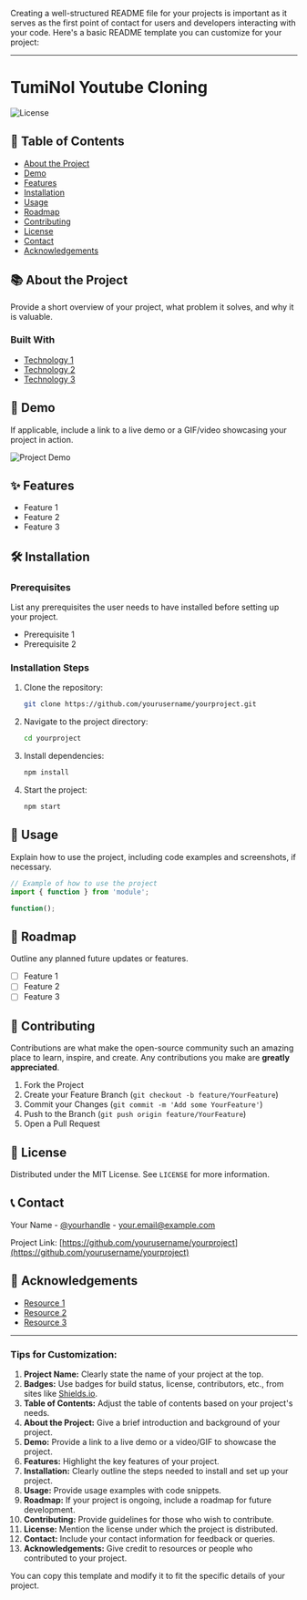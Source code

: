 Creating a well-structured README file for your projects is important as it serves as the first point of contact for users and developers interacting with your code. Here's a basic README template you can customize for your project:

---

# TumiNol Youtube Cloning

![License](https://img.shields.io/badge/license-MIT-blue.svg) 

## 📖 Table of Contents

- [About the Project](#about-the-project)
- [Demo](#demo)
- [Features](#features)
- [Installation](#installation)
- [Usage](#usage)
- [Roadmap](#roadmap)
- [Contributing](#contributing)
- [License](#license)
- [Contact](#contact)
- [Acknowledgements](#acknowledgements)

## 📚 About the Project

Provide a short overview of your project, what problem it solves, and why it is valuable.

### Built With

- [Technology 1](https://example.com)
- [Technology 2](https://example.com)
- [Technology 3](https://example.com)

## 🎥 Demo

If applicable, include a link to a live demo or a GIF/video showcasing your project in action.

![Project Demo](https://via.placeholder.com/600x300)

## ✨ Features

- Feature 1
- Feature 2
- Feature 3

## 🛠 Installation

### Prerequisites

List any prerequisites the user needs to have installed before setting up your project.

- Prerequisite 1
- Prerequisite 2

### Installation Steps

1. Clone the repository:
   ```bash
   git clone https://github.com/yourusername/yourproject.git
   ```
2. Navigate to the project directory:
   ```bash
   cd yourproject
   ```
3. Install dependencies:
   ```bash
   npm install
   ```
4. Start the project:
   ```bash
   npm start
   ```

## 🚀 Usage

Explain how to use the project, including code examples and screenshots, if necessary.

```javascript
// Example of how to use the project
import { function } from 'module';

function();
```

## 🚧 Roadmap

Outline any planned future updates or features.

- [ ] Feature 1
- [ ] Feature 2
- [ ] Feature 3

## 🤝 Contributing

Contributions are what make the open-source community such an amazing place to learn, inspire, and create. Any contributions you make are **greatly appreciated**.

1. Fork the Project
2. Create your Feature Branch (`git checkout -b feature/YourFeature`)
3. Commit your Changes (`git commit -m 'Add some YourFeature'`)
4. Push to the Branch (`git push origin feature/YourFeature`)
5. Open a Pull Request

## 📝 License

Distributed under the MIT License. See `LICENSE` for more information.

## 📞 Contact

Your Name - [@yourhandle](https://twitter.com/yourhandle) - your.email@example.com

Project Link: [https://github.com/yourusername/yourproject](https://github.com/yourusername/yourproject)

## 🙏 Acknowledgements

- [Resource 1](https://example.com)
- [Resource 2](https://example.com)
- [Resource 3](https://example.com)

---

### Tips for Customization:

1. **Project Name:** Clearly state the name of your project at the top.
2. **Badges:** Use badges for build status, license, contributors, etc., from sites like [Shields.io](https://shields.io/).
3. **Table of Contents:** Adjust the table of contents based on your project's needs.
4. **About the Project:** Give a brief introduction and background of your project.
5. **Demo:** Provide a link to a live demo or a video/GIF to showcase the project.
6. **Features:** Highlight the key features of your project.
7. **Installation:** Clearly outline the steps needed to install and set up your project.
8. **Usage:** Provide usage examples with code snippets.
9. **Roadmap:** If your project is ongoing, include a roadmap for future development.
10. **Contributing:** Provide guidelines for those who wish to contribute.
11. **License:** Mention the license under which the project is distributed.
12. **Contact:** Include your contact information for feedback or queries.
13. **Acknowledgements:** Give credit to resources or people who contributed to your project.

You can copy this template and modify it to fit the specific details of your project.
